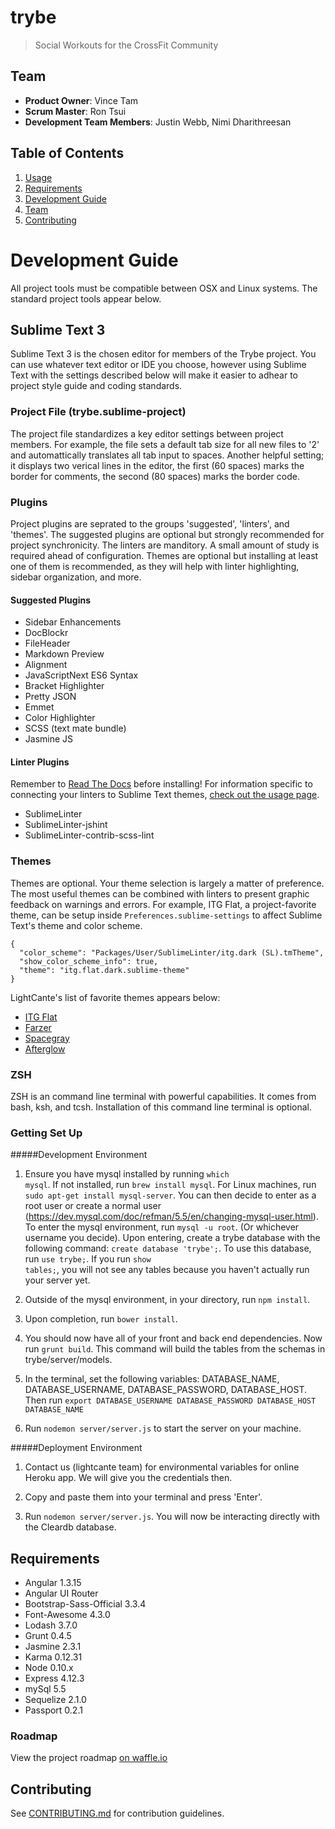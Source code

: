# trybe

> Social Workouts for the CrossFit Community 

## Team

  - __Product Owner__: Vince Tam
  - __Scrum Master__: Ron Tsui
  - __Development Team Members__: Justin Webb, Nimi Dharithreesan

## Table of Contents

1. [Usage](#Usage)
1. [Requirements](#requirements)
1. [Development Guide](#development-guide)
1. [Team](#team)
1. [Contributing](#contributing)

# Development Guide

All project tools must be compatible between OSX and Linux systems. The standard project tools appear below.

## Sublime Text 3
Sublime Text 3 is the chosen editor for members of the Trybe project. You can use whatever text editor or IDE you choose, however using Sublime Text with the settings described below will make it easier to adhear to project style guide and coding standards.

### Project File (trybe.sublime-project)

The project file standardizes a key editor settings between project members. For example, the file sets a default tab size for all new files to '2' and automattically translates all tab input to spaces. Another helpful setting; it displays two verical lines in the editor, the first (60 spaces) marks the border for comments, the second (80 spaces) marks the border code.

### Plugins

Project plugins are seprated to the groups 'suggested', 'linters', and 'themes'. The suggested plugins are optional but strongly recommended for project synchronicity.  The linters are manditory.  A small amount of study is required ahead of configuration.  Themes are optional but installing at least one of them is recommended, as they will help with linter highlighting, sidebar organization, and more.

#### Suggested Plugins

* Sidebar Enhancements
* DocBlockr
* File​Header
* Markdown Preview
* Alignment
* JavaScriptNext ES6 Syntax
* Bracket Highlighter
* Pretty JSON
* Emmet
* Color Highlighter
* SCSS (text mate bundle)
* Jasmine JS

#### Linter Plugins

Remember to [Read The Docs](http://www.sublimelinter.com/en/latest/index.html) before installing! For information specific to connecting your linters to Sublime Text themes, [check out the usage page](http://www.sublimelinter.com/en/latest/usage.html).

* SublimeLinter
* SublimeLinter-jshint
* SublimeLinter-contrib-scss-lint

### Themes

Themes are optional. Your theme selection is largely a matter of preference. The most useful themes can be combined with linters to present graphic feedback on warnings and errors.  For example, ITG Flat, a project-favorite theme, can be setup inside `Preferences.sublime-settings` to affect Sublime Text's theme and color scheme.

```
{
  "color_scheme": "Packages/User/SublimeLinter/itg.dark (SL).tmTheme",
  "show_color_scheme_info": true,
  "theme": "itg.flat.dark.sublime-theme"
}
```

LightCante's list of favorite themes appears below:

* [ITG Flat](http://itsthatguy.com/post/70191573560/sublime-text-theme-itg-flat)
* [Farzer](http://devthemez.com/farzher)
* [Spacegray](http://kkga.github.io/spacegray/)
* [Afterglow](http://yabatadesign.github.io/afterglow-theme/)


### ZSH

ZSH is an command line terminal with powerful capabilities. It comes from bash, ksh, and tcsh. Installation of this command line terminal is optional. 

### Getting Set Up

#####Development Environment 

1. Ensure you have mysql installed by running <code>which mysql</code>. If not installed, run <code>brew install mysql</code>. For Linux machines, run <code>sudo apt-get install mysql-server</code>. You can then decide to enter as a root user or create a normal user (https://dev.mysql.com/doc/refman/5.5/en/changing-mysql-user.html). To enter the mysql environment, run <code>mysql -u root</code>. (Or whichever username you decide). Upon entering, create a trybe database with the following command: <code>create database 'trybe';</code>. To use this database, run <code>use trybe;</code>. If you run <code>show tables;</code>, you will not see any tables because you haven't actually run your server yet. 

2. Outside of the mysql environment, in your directory, run <code>npm install</code>. 

3. Upon completion, run <code>bower install</code>. 

4. You should now have all of your front and back end dependencies. Now run <code>grunt build</code>. This command will build the tables from the schemas in trybe/server/models. 

5. In the terminal, set the following variables: DATABASE_NAME, DATABASE_USERNAME, DATABASE_PASSWORD, DATABASE_HOST. Then run <code>export DATABASE_USERNAME DATABASE_PASSWORD DATABASE_HOST DATABASE_NAME</code>

6. Run <code>nodemon server/server.js</code> to start the server on your machine.

#####Deployment Environment

1. Contact us (lightcante team) for environmental variables for online Heroku app. We will give you the credentials then. 

2. Copy and paste them into your terminal and press 'Enter'. 

3. Run <code>nodemon server/server.js</code>. You will now be interacting directly with the Cleardb database. 

## Requirements

- Angular 1.3.15
- Angular UI Router
- Bootstrap-Sass-Official 3.3.4
- Font-Awesome 4.3.0
- Lodash 3.7.0
- Grunt 0.4.5
- Jasmine 2.3.1
- Karma 0.12.31
- Node 0.10.x
- Express 4.12.3
- mySql 5.5
- Sequelize 2.1.0
- Passport 0.2.1

### Roadmap

View the project roadmap [on waffle.io](https://waffle.io/lightcante/trybe)


## Contributing

See [CONTRIBUTING.md](CONTRIBUTING.md) for contribution guidelines.
